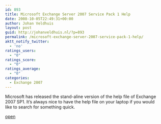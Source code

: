 ```yaml
---
id: 893
title: Microsoft Exchange Server 2007 Service Pack 1 Help
date: 2008-10-05T22:49:31+00:00
author: Johan Veldhuis
layout: post
guid: http://johanveldhuis.nl/?p=893
permalink: /microsoft-exchange-server-2007-service-pack-1-help/
aktt_notify_twitter:
  - 'no'
ratings_users:
  - "0"
ratings_score:
  - "0"
ratings_average:
  - "0"
categories:
  - Exchange 2007
---
```

Microsoft has released the stand-aline version of the help file of Exchange 2007 SP1. It&#8217;s always nice to have the help file on your laptop if you would like to search for something quick.

<a href="http://www.microsoft.com/downloads/details.aspx?FamilyID=5eb0f9a0-2c49-4f2a-8a09-b981ed667821&displaylang=en" target="_blank">open</a>